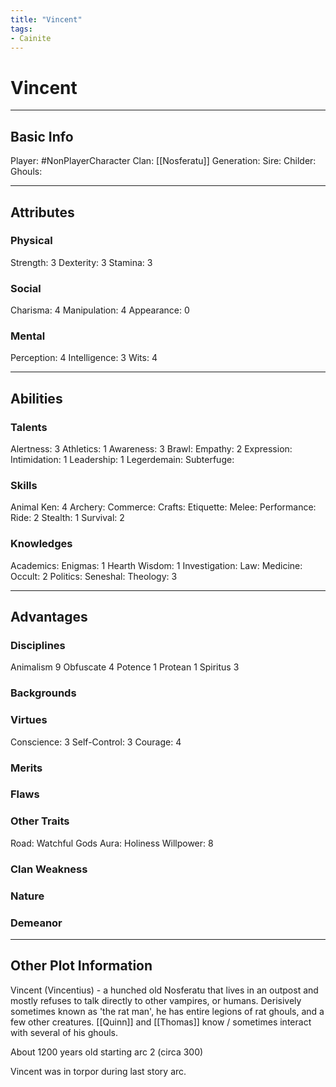 ```yaml
---
title: "Vincent"
tags:
- Cainite
---
```

# Vincent
---
## Basic Info
Player: #NonPlayerCharacter 
Clan: [[Nosferatu]]
Generation:
Sire:
Childer:
Ghouls:

---

## Attributes
### Physical
Strength: 3
Dexterity: 3
Stamina: 3

### Social
Charisma: 4
Manipulation: 4
Appearance: 0

### Mental
Perception: 4
Intelligence: 3
Wits: 4

---

## Abilities
### Talents
Alertness: 3
Athletics: 1
Awareness: 3
Brawl:
Empathy: 2
Expression:
Intimidation: 1
Leadership: 1
Legerdemain:
Subterfuge:

### Skills
Animal Ken: 4
Archery:
Commerce:
Crafts:
Etiquette:
Melee:
Performance:
Ride: 2
Stealth: 1
Survival: 2

### Knowledges
Academics:
Enigmas: 1
Hearth Wisdom: 1
Investigation:
Law:
Medicine:
Occult: 2
Politics:
Seneshal:
Theology: 3

---

## Advantages
### Disciplines
Animalism 9
Obfuscate 4
Potence 1
Protean 1
Spiritus 3

### Backgrounds



### Virtues
Conscience: 3
Self-Control: 3
Courage: 4

### Merits

### Flaws

### Other Traits
Road: Watchful Gods
Aura: Holiness
Willpower: 8

### Clan Weakness

### Nature

### Demeanor

---
## Other Plot Information

Vincent (Vincentius) - a hunched old Nosferatu that lives in an outpost and mostly refuses to talk directly to other vampires, or humans. Derisively sometimes known as 'the rat man', he has entire legions of rat ghouls, and a few other creatures. [[Quinn]] and [[Thomas]] know / sometimes interact with several of his ghouls.

About 1200 years old starting arc 2 (circa 300)

Vincent was in torpor during last story arc.